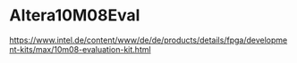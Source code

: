 # Altera10M08Eval

https://www.intel.de/content/www/de/de/products/details/fpga/development-kits/max/10m08-evaluation-kit.html
